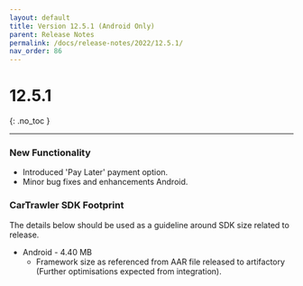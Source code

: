 ```yaml
---
layout: default
title: Version 12.5.1 (Android Only)
parent: Release Notes
permalink: /docs/release-notes/2022/12.5.1/
nav_order: 86
---
```


# 12.5.1

{: .no_toc }

---

### New Functionality

* Introduced 'Pay Later' payment option.
* Minor bug fixes and enhancements Android.

### CarTrawler SDK Footprint
The details below should be used as a guideline around SDK size related to release.
* Android - 4.40 MB
  * Framework size as referenced from AAR file released to artifactory (Further optimisations expected from integration).

